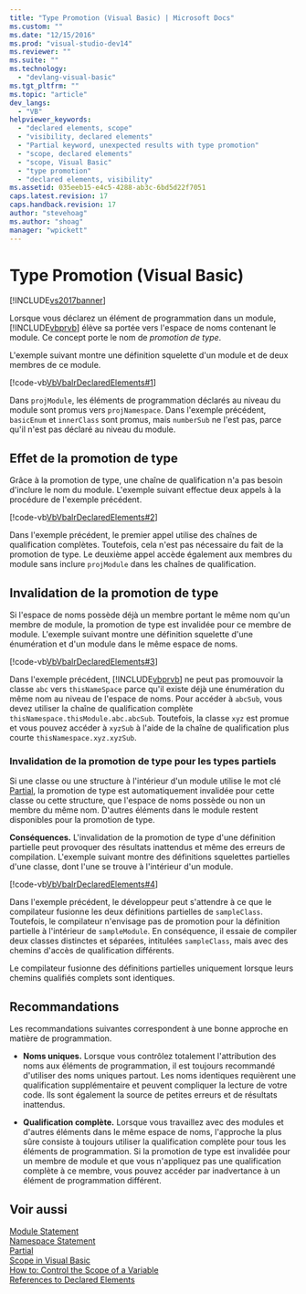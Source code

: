 ```yaml
---
title: "Type Promotion (Visual Basic) | Microsoft Docs"
ms.custom: ""
ms.date: "12/15/2016"
ms.prod: "visual-studio-dev14"
ms.reviewer: ""
ms.suite: ""
ms.technology: 
  - "devlang-visual-basic"
ms.tgt_pltfrm: ""
ms.topic: "article"
dev_langs: 
  - "VB"
helpviewer_keywords: 
  - "declared elements, scope"
  - "visibility, declared elements"
  - "Partial keyword, unexpected results with type promotion"
  - "scope, declared elements"
  - "scope, Visual Basic"
  - "type promotion"
  - "declared elements, visibility"
ms.assetid: 035eeb15-e4c5-4288-ab3c-6bd5d22f7051
caps.latest.revision: 17
caps.handback.revision: 17
author: "stevehoag"
ms.author: "shoag"
manager: "wpickett"
---
```

# Type Promotion (Visual Basic)
[!INCLUDE[vs2017banner](../../../../csharp/includes/vs2017banner.md)]

Lorsque vous déclarez un élément de programmation dans un module, [!INCLUDE[vbprvb](../../../../csharp/programming-guide/concepts/linq/includes/vbprvb_md.md)] élève sa portée vers l'espace de noms contenant le module.  Ce concept porte le nom de *promotion de type*.  
  
 L'exemple suivant montre une définition squelette d'un module et de deux membres de ce module.  
  
 [!code-vb[VbVbalrDeclaredElements#1](../../../../visual-basic/programming-guide/language-features/declared-elements/codesnippet/VisualBasic/type-promotion_1.vb)]  
  
 Dans `projModule`, les éléments de programmation déclarés au niveau du module sont promus vers `projNamespace`.  Dans l'exemple précédent, `basicEnum` et `innerClass` sont promus, mais `numberSub` ne l'est pas, parce qu'il n'est pas déclaré au niveau du module.  
  
## Effet de la promotion de type  
 Grâce à la promotion de type, une chaîne de qualification n'a pas besoin d'inclure le nom du module.  L'exemple suivant effectue deux appels à la procédure de l'exemple précédent.  
  
 [!code-vb[VbVbalrDeclaredElements#2](../../../../visual-basic/programming-guide/language-features/declared-elements/codesnippet/VisualBasic/type-promotion_2.vb)]  
  
 Dans l'exemple précédent, le premier appel utilise des chaînes de qualification complètes.  Toutefois, cela n'est pas nécessaire du fait de la promotion de type.  Le deuxième appel accède également aux membres du module sans inclure `projModule` dans les chaînes de qualification.  
  
## Invalidation de la promotion de type  
 Si l'espace de noms possède déjà un membre portant le même nom qu'un membre de module, la promotion de type est invalidée pour ce membre de module.  L'exemple suivant montre une définition squelette d'une énumération et d'un module dans le même espace de noms.  
  
 [!code-vb[VbVbalrDeclaredElements#3](../../../../visual-basic/programming-guide/language-features/declared-elements/codesnippet/VisualBasic/type-promotion_3.vb)]  
  
 Dans l'exemple précédent, [!INCLUDE[vbprvb](../../../../csharp/programming-guide/concepts/linq/includes/vbprvb_md.md)] ne peut pas promouvoir la classe `abc` vers `thisNameSpace` parce qu'il existe déjà une énumération du même nom au niveau de l'espace de noms.  Pour accéder à `abcSub`, vous devez utiliser la chaîne de qualification complète `thisNamespace.thisModule.abc.abcSub`.  Toutefois, la classe `xyz` est promue et vous pouvez accéder à `xyzSub` à l'aide de la chaîne de qualification plus courte `thisNamespace.xyz.xyzSub`.  
  
### Invalidation de la promotion de type pour les types partiels  
 Si une classe ou une structure à l'intérieur d'un module utilise le mot clé [Partial](../../../../visual-basic/language-reference/modifiers/partial.md), la promotion de type est automatiquement invalidée pour cette classe ou cette structure, que l'espace de noms possède ou non un membre du même nom.  D'autres éléments dans le module restent disponibles pour la promotion de type.  
  
 **Conséquences.** L'invalidation de la promotion de type d'une définition partielle peut provoquer des résultats inattendus et même des erreurs de compilation.  L'exemple suivant montre des définitions squelettes partielles d'une classe, dont l'une se trouve à l'intérieur d'un module.  
  
 [!code-vb[VbVbalrDeclaredElements#4](../../../../visual-basic/programming-guide/language-features/declared-elements/codesnippet/VisualBasic/type-promotion_4.vb)]  
  
 Dans l'exemple précédent, le développeur peut s'attendre à ce que le compilateur fusionne les deux définitions partielles de `sampleClass`.  Toutefois, le compilateur n'envisage pas de promotion pour la définition partielle à l'intérieur de `sampleModule`.  En conséquence, il essaie de compiler deux classes distinctes et séparées, intitulées `sampleClass`, mais avec des chemins d'accès de qualification différents.  
  
 Le compilateur fusionne des définitions partielles uniquement lorsque leurs chemins qualifiés complets sont identiques.  
  
## Recommandations  
 Les recommandations suivantes correspondent à une bonne approche en matière de programmation.  
  
-   **Noms uniques.** Lorsque vous contrôlez totalement l'attribution des noms aux éléments de programmation, il est toujours recommandé d'utiliser des noms uniques partout.  Les noms identiques requièrent une qualification supplémentaire et peuvent compliquer la lecture de votre code.  Ils sont également la source de petites erreurs et de résultats inattendus.  
  
-   **Qualification complète.** Lorsque vous travaillez avec des modules et d'autres éléments dans le même espace de noms, l'approche la plus sûre consiste à toujours utiliser la qualification complète pour tous les éléments de programmation.  Si la promotion de type est invalidée pour un membre de module et que vous n'appliquez pas une qualification complète à ce membre, vous pouvez accéder par inadvertance à un élément de programmation différent.  
  
## Voir aussi  
 [Module Statement](../../../../visual-basic/language-reference/statements/module-statement.md)   
 [Namespace Statement](../../../../visual-basic/language-reference/statements/namespace-statement.md)   
 [Partial](../../../../visual-basic/language-reference/modifiers/partial.md)   
 [Scope in Visual Basic](../../../../visual-basic/programming-guide/language-features/declared-elements/scope.md)   
 [How to: Control the Scope of a Variable](../../../../visual-basic/programming-guide/language-features/declared-elements/how-to-control-the-scope-of-a-variable.md)   
 [References to Declared Elements](../../../../visual-basic/programming-guide/language-features/declared-elements/references-to-declared-elements.md)